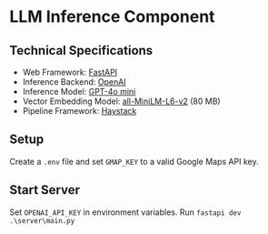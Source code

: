 # LLM Inference Component

## Technical Specifications
- Web Framework: [FastAPI](https://github.com/fastapi/fastapi)
- Inference Backend: [OpenAI](https://github.com/ollama/ollama)
- Inference Model: [GPT-4o mini](https://openai.com/index/hello-gpt-4o/)
- Vector Embedding Model: [all-MiniLM-L6-v2](https://www.sbert.net/docs/sentence_transformer/pretrained_models.html) \(80 MB\)
- Pipeline Framework: [Haystack](https://github.com/deepset-ai/haystack)

## Setup

Create a `.env` file and set `GMAP_KEY` to a valid Google Maps API key.

## Start Server
Set `OPENAI_API_KEY` in environment variables.
Run `fastapi dev .\server\main.py`
